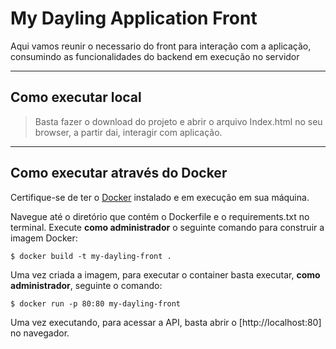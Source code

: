 # My Dayling Application Front

Aqui vamos reunir o necessario do front para interação com a aplicação, consumindo as funcionalidades do backend em execução no servidor

---
## Como executar local

> Basta fazer o download do projeto e abrir o arquivo Index.html no seu browser, a partir dai, interagir com aplicação.



---

## Como executar através do Docker

Certifique-se de ter o [Docker](https://docs.docker.com/engine/install/) instalado e em execução em sua máquina.

Navegue até o diretório que contém o Dockerfile e o requirements.txt no terminal.
Execute **como administrador** o seguinte comando para construir a imagem Docker:

```
$ docker build -t my-dayling-front .
```

Uma vez criada a imagem, para executar o container basta executar, **como administrador**, seguinte o comando:

```
$ docker run -p 80:80 my-dayling-front
```

Uma vez executando, para acessar a API, basta abrir o [http://localhost:80] no navegador.